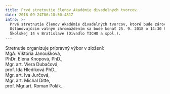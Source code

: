 ```yaml
---
title: Prvé stretnutie členov Akadémie divadelných tvorcov.
date: 2018-09-24T06:18:50.481Z
intro: >-
  Prvé stretnutie členov Akadémie divadelných tvorcov, ktoré bude zároveň jej
  Ustanovujúcim valným zhromaždením sa bude konať 25. 9. 2018 o 14:30 hod. na
  Školskej 14 v Bratislave (Divadlo TICHO a spol.).
---
```

Stretnutie organizuje prípravný výbor v zložení: \
MgA. Viktória Janoušková, \
PhDr. Elena Knopová, PhD., \
Mgr. art. Viera Dubačová, \
prof. Ida Hledíková PhD., \
Mgr. art. Iva Jurčová, \
Mgr. art. Michal Ditte, \
prof. Mgr.art. Roman Polák.
